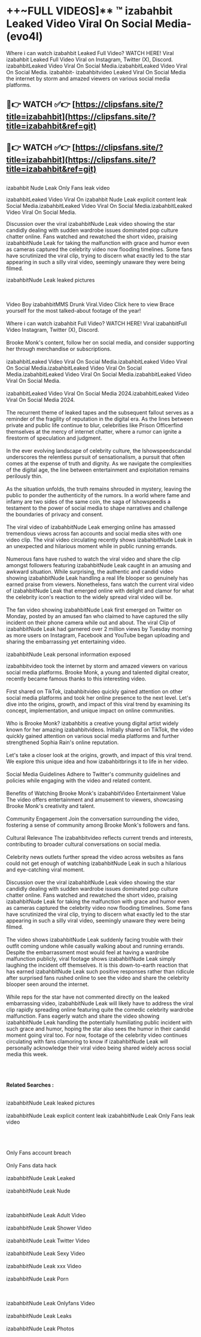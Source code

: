 #  ++~FULL VIDEOS]** ™ izabahbit Leaked Video Viral On Social Media- (evo4l)

Where i can watch izabahbit Leaked Full Video? WATCH HERE! Viral izabahbit Leaked Full Video Viral on Instagram, Twitter (X), Discord.
izabahbitLeaked Video Viral On Social Media.izabahbitLeaked Video Viral On Social Media.
izabahbit- izabahbitvideo Leaked Viral On Social Media the internet by storm and amazed viewers on various social media platforms.



## 🔴👉 WATCH ✅👉 [https://clipsfans.site/?title=izabahbit](https://clipsfans.site/?title=izabahbit&ref=git)


## 🔴👉 WATCH ✅👉 [https://clipsfans.site/?title=izabahbit](https://clipsfans.site/?title=izabahbit&ref=git)
##


izabahbit Nude Leak Only Fans leak video 


izabahbitLeaked Video Viral On  izabahbit Nude Leak explicit content leak Social Media.izabahbitLeaked Video Viral On Social Media.izabahbitLeaked Video Viral On Social Media.



Discussion over the viral izabahbitNude Leak video showing the star candidly dealing with sudden wardrobe issues dominated pop culture chatter online. Fans watched and rewatched the short video, praising izabahbitNude Leak for taking the malfunction with grace and humor even as cameras captured the celebrity video now flooding timelines. Some fans have scrutinized the viral clip, trying to discern what exactly led to the star appearing in such a silly viral video, seemingly unaware they were being filmed.


izabahbitNude Leak leaked pictures


  <br>

  <br>
Video Boy izabahbitMMS Drunk Viral.Video Click here to view Brace yourself for the most talked-about footage of the year!
<br><br>
Where i can watch izabahbit Full Video? WATCH HERE! Viral izabahbitFull Video Instagram, Twitter (X), Discord.
<br><br>
Brooke Monk's content, follow her on social media, and consider supporting her through merchandise or subscriptions.
<br><br>
izabahbitLeaked Video Viral On Social Media.izabahbitLeaked Video Viral On Social Media.izabahbitLeaked Video Viral On Social Media.izabahbitLeaked Video Viral On Social Media.izabahbitLeaked Video Viral On Social Media.
<br><br>
izabahbitLeaked Video Viral On Social Media 2024.izabahbitLeaked Video Viral On Social Media 2024.
<br><br>
The recurrent theme of leaked tapes and the subsequent fallout serves as a reminder of the fragility of reputation in the digital era. As the lines between private and public life continue to blur, celebrities like Prison Officerfind themselves at the mercy of internet chatter, where a rumor can ignite a firestorm of speculation and judgment.
<br><br>
In the ever evolving landscape of celebrity culture, the Ishowspeedscandal underscores the relentless pursuit of sensationalism, a pursuit that often comes at the expense of truth and dignity. As we navigate the complexities of the digital age, the line between entertainment and exploitation remains perilously thin.
<br><br>
As the situation unfolds, the truth remains shrouded in mystery, leaving the public to ponder the authenticity of the rumors. In a world where fame and infamy are two sides of the same coin, the saga of Ishowspeedis a testament to the power of social media to shape narratives and challenge the boundaries of privacy and consent.
<br><br>
The viral video of izabahbitNude Leak emerging online has amassed tremendous views across fan accounts and social media sites with one video clip. The viral video circulating recently shows izabahbitNude Leak in an unexpected and hilarious moment while in public running errands.
<br><br>
Numerous fans have rushed to watch the viral video and share the clip amongst followers featuring izabahbitNude Leak caught in an amusing and awkward situation. While surprising, the authentic and candid video showing izabahbitNude Leak handling a real life blooper so genuinely has earned praise from viewers. Nonetheless, fans watch the current viral video of izabahbitNude Leak that emerged online with delight and clamor for what the celebrity icon's reaction to the widely spread viral video will be.
<br><br>
The fan video showing izabahbitNude Leak first emerged on Twitter on Monday, posted by an amused fan who claimed to have captured the silly incident on their phone camera while out and about. The viral Clip of izabahbitNude Leak had garnered over 2 million views by Tuesday morning as more users on Instagram, Facebook and YouTube began uploading and sharing the embarrassing yet entertaining video.
<br><br>
izabahbitNude Leak personal information exposed

izabahbitvideo took the internet by storm and amazed viewers on various social media platforms. Brooke Monk, a young and talented digital creator, recently became famous thanks to this interesting video.
<br><br>
First shared on TikTok, izabahbitvideo quickly gained attention on other social media platforms and took her online presence to the next level. Let's dive into the origins, growth, and impact of this viral trend by examining its concept, implementation, and unique impact on online communities.
<br><br>
Who is Brooke Monk? izabahbitis a creative young digital artist widely known for her amazing izabahbitvideos. Initially shared on TikTok, the video quickly gained attention on various social media platforms and further strengthened Sophia Rain's online reputation.
<br><br>
Let's take a closer look at the origins, growth, and impact of this viral trend. We explore this unique idea and how izabahbitbrings it to life in her video.
<br><br>
Social Media Guidelines Adhere to Twitter's community guidelines and policies while engaging with the video and related content.
<br><br>
Benefits of Watching Brooke Monk's izabahbitVideo Entertainment Value The video offers entertainment and amusement to viewers, showcasing Brooke Monk's creativity and talent.
<br><br>
Community Engagement Join the conversation surrounding the video, fostering a sense of community among Brooke Monk's followers and fans.
<br><br>
Cultural Relevance The izabahbitvideo reflects current trends and interests, contributing to broader cultural conversations on social media.
<br><br>
Celebrity news outlets further spread the video across websites as fans could not get enough of watching izabahbitNude Leak in such a hilarious and eye-catching viral moment.
<br><br>
Discussion over the viral izabahbitNude Leak video showing the star candidly dealing with sudden wardrobe issues dominated pop culture chatter online. Fans watched and rewatched the short video, praising izabahbitNude Leak for taking the malfunction with grace and humor even as cameras captured the celebrity video now flooding timelines. Some fans have scrutinized the viral clip, trying to discern what exactly led to the star appearing in such a silly viral video, seemingly unaware they were being filmed.
<br><br>
The video shows izabahbitNude Leak suddenly facing trouble with their outfit coming undone while casually walking about and running errands. Despite the embarrassment most would feel at having a wardrobe malfunction publicly, viral footage shows izabahbitNude Leak simply laughing the incident off themselves. It is this down-to-earth reaction that has earned izabahbitNude Leak such positive responses rather than ridicule after surprised fans rushed online to see the video and share the celebrity blooper seen around the internet.
<br><br>
While reps for the star have not commented directly on the leaked embarrassing video, izabahbitNude Leak will likely have to address the viral clip rapidly spreading online featuring quite the comedic celebrity wardrobe malfunction. Fans eagerly watch and share the video showing izabahbitNude Leak handling the potentially humiliating public incident with such grace and humor, hoping the star also sees the humor in their candid moment going viral too. For now, footage of the celebrity video continues circulating with fans clamoring to know if izabahbitNude Leak will personally acknowledge their viral video being shared widely across social media this week.
<br><br>

<br><br>
<strong>Related Searches :</strong>
<br><br>

izabahbitNude Leak leaked pictures
<br><br>
izabahbitNude Leak explicit content leak
izabahbitNude Leak Only Fans leak video
<br><br>

<br><br>
Only Fans account breach
<br><br>
Only Fans data hack
<br><br>
izabahbitNude Leak Leaked
<br><br>
izabahbitNude Leak Nude

<br><br>
izabahbitNude Leak Adult Video
<br><br>
izabahbitNude Leak Shower Video
<br><br>
izabahbitNude Leak Twitter Video
<br><br>
izabahbitNude Leak Sexy Video
<br><br>
izabahbitNude Leak xxx Video
<br><br>
izabahbitNude Leak Porn

<br><br>
izabahbitNude Leak Onlyfans Video
<br><br>
izabahbitNude Leak Leaks
<br><br>
izabahbitNude Leak Photos